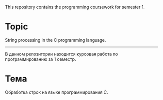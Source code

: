 This repository contains the programming coursework for semester 1.
<h1>Topic</h1> String processing in the C programming language. 


-------------------------------------------------------------------

В данном репозитории находится курсовая работа по программированию за 1 семестр.
<h1>Тема</h1> Обработка строк на языке программирования С.
